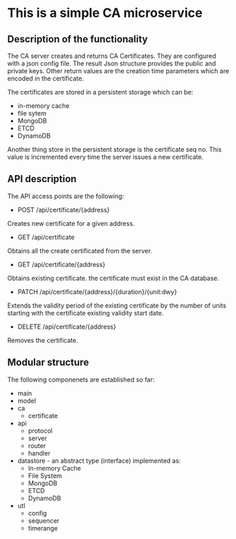 # This is a simple CA microservice

## Description of the functionality

The CA server creates and returns CA Certificates. They are configured
with a json config file. The result Json structure provides the public
and private keys. Other return values are the creation time parameters
which are encoded in the certificate. 

The certificates are stored in a persistent storage which can be:

- in-memory cache
- file sytem
- MongoDB
- ETCD
- DynamoDB

Another thing store in the persistent storage is the certificate seq no.
This value is incremented every time the server issues a new certificate.

## API description

The API access points are the following:

- POST /api/certificate/{address}

Creates new certificate for a given address.

- GET /api/certificate

Obtains all the create certificated from the server.

- GET /api/certificate/{address} 

Obtains existing certificate. the certificate must exist in the CA database.

- PATCH /api/certificate/{address}/{duration}/{unit:dwy}

Extends the validity period of the existing certificate by the number of units
starting with the certificate existing validity start date.

- DELETE /api/certificate/{address}

Removes the certificate.

## Modular structure

The following componenets are established so far:

- main
- model
- ca
  - certificate
- api
  - protocol
  - server
  - router
  - handler
- datastore - an abstract type (interface) implemented as:
  - In-memory Cache
  - File System 
  - MongoDB 
  - ETCD
  - DynamoDB
- utl
  - config
  - sequencer
  - timerange  


